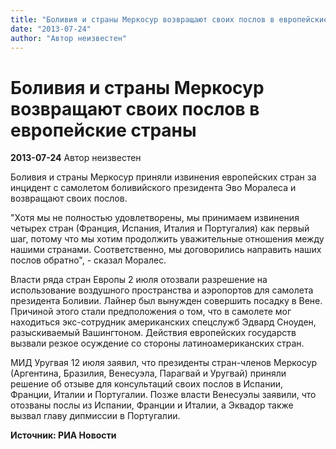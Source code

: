 ```yaml
---
title: "Боливия и страны Меркосур возвращают своих послов в европейские страны"
date: "2013-07-24"
author: "Автор неизвестен"
---
```


# Боливия и страны Меркосур возвращают своих послов в европейские страны

**2013-07-24** Автор неизвестен

Боливия и страны Меркосур приняли извинения европейских стран за инцидент с самолетом боливийского президента Эво Моралеса и возвращают своих послов.

"Хотя мы не полностью удовлетворены, мы принимаем извинения четырех стран (Франция, Испания, Италия и Португалия) как первый шаг, потому что мы хотим продолжить уважительные отношения между нашими странами. Соответственно, мы договорились направить наших послов обратно", - сказал Моралес.

Власти ряда стран Европы 2 июля отозвали разрешение на использование воздушного пространства и аэропортов для самолета президента Боливии. Лайнер был вынужден совершить посадку в Вене. Причиной этого стали предположения о том, что в самолете мог находиться экс-сотрудник американских спецслужб Эдвард Сноуден, разыскиваемый Вашингтоном. Действия европейских государств вызвали резкое осуждение со стороны латиноамериканских стран.

МИД Уругвая 12 июля заявил, что президенты стран-членов Меркосур (Аргентина, Бразилия, Венесуэла, Парагвай и Уругвай) приняли решение об отзыве для консультаций своих послов в Испании, Франции, Италии и Португалии. Позже власти Венесуэлы заявили, что отозваны послы из Испании, Франции и Италии, а Эквадор также вызвал главу дипмиссии в Португалии.

**Источник: РИА Новости**
